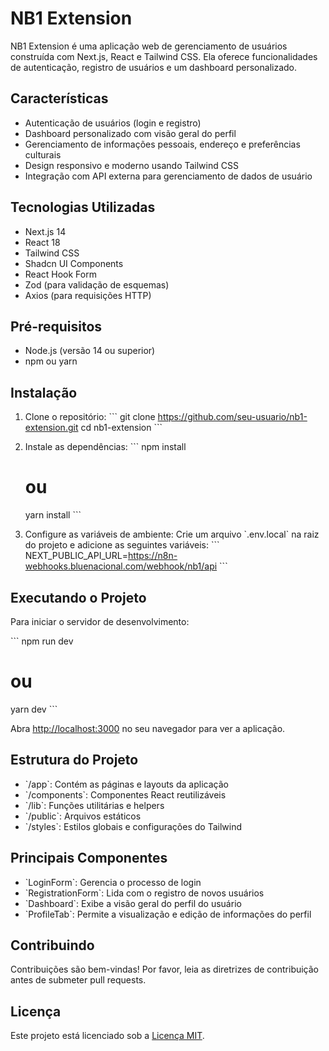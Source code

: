 # NB1 Extension

NB1 Extension é uma aplicação web de gerenciamento de usuários construída com Next.js, React e Tailwind CSS. Ela oferece funcionalidades de autenticação, registro de usuários e um dashboard personalizado.

## Características

- Autenticação de usuários (login e registro)
- Dashboard personalizado com visão geral do perfil
- Gerenciamento de informações pessoais, endereço e preferências culturais
- Design responsivo e moderno usando Tailwind CSS
- Integração com API externa para gerenciamento de dados de usuário

## Tecnologias Utilizadas

- Next.js 14
- React 18
- Tailwind CSS
- Shadcn UI Components
- React Hook Form
- Zod (para validação de esquemas)
- Axios (para requisições HTTP)

## Pré-requisitos

- Node.js (versão 14 ou superior)
- npm ou yarn

## Instalação

1. Clone o repositório:
   \`\`\`
   git clone https://github.com/seu-usuario/nb1-extension.git
   cd nb1-extension
   \`\`\`

2. Instale as dependências:
   \`\`\`
   npm install
   # ou
   yarn install
   \`\`\`

3. Configure as variáveis de ambiente:
   Crie um arquivo \`.env.local\` na raiz do projeto e adicione as seguintes variáveis:
   \`\`\`
   NEXT_PUBLIC_API_URL=https://n8n-webhooks.bluenacional.com/webhook/nb1/api
   \`\`\`

## Executando o Projeto

Para iniciar o servidor de desenvolvimento:

\`\`\`
npm run dev
# ou
yarn dev
\`\`\`

Abra [http://localhost:3000](http://localhost:3000) no seu navegador para ver a aplicação.

## Estrutura do Projeto

- \`/app\`: Contém as páginas e layouts da aplicação
- \`/components\`: Componentes React reutilizáveis
- \`/lib\`: Funções utilitárias e helpers
- \`/public\`: Arquivos estáticos
- \`/styles\`: Estilos globais e configurações do Tailwind

## Principais Componentes

- \`LoginForm\`: Gerencia o processo de login
- \`RegistrationForm\`: Lida com o registro de novos usuários
- \`Dashboard\`: Exibe a visão geral do perfil do usuário
- \`ProfileTab\`: Permite a visualização e edição de informações do perfil

## Contribuindo

Contribuições são bem-vindas! Por favor, leia as diretrizes de contribuição antes de submeter pull requests.

## Licença

Este projeto está licenciado sob a [Licença MIT](LICENSE).

